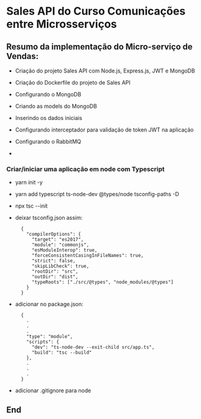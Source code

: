 # Sales API do Curso Comunicações entre Microsserviços

## Resumo da implementação do Micro-serviço de Vendas:

- Criação do projeto Sales API com Node.js, Express.js, JWT e MongoDB

- Criação do Dockerfile do projeto de Sales API

- Configurando o MongoDB

- Criando as models do MongoDB

- Inserindo os dados iniciais

- Configurando interceptador para validação de token JWT na aplicação

- Configurando o RabbitMQ

-

### Criar/iniciar uma aplicação em node com Typescript

- yarn init -y

- yarn add typescript ts-node-dev @types/node tsconfig-paths -D

- npx tsc --init

- deixar tsconfig.json assim:

        {
          "compilerOptions": {
            "target": "es2017",
            "module": "commonjs",
            "esModuleInterop": true,
            "forceConsistentCasingInFileNames": true,
            "strict": false,
            "skipLibCheck": true,
            "rootDir": "src",
            "outDir": "dist",
            "typeRoots": ["./src/@types", "node_modules/@types"]
          }
        }

- adicionar no package.json:

        {
          .
          .
          .
          "type": "module",
          "scripts": {
            "dev": "ts-node-dev --exit-child src/app.ts",
            "build": "tsc --build"
          },
          .
          .
          .
        }

- adicionar .gitignore para node

## End
